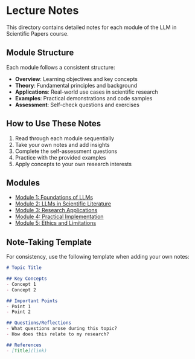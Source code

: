 # Lecture Notes

This directory contains detailed notes for each module of the LLM in Scientific Papers course.

## Module Structure

Each module follows a consistent structure:
- **Overview**: Learning objectives and key concepts
- **Theory**: Fundamental principles and background
- **Applications**: Real-world use cases in scientific research
- **Examples**: Practical demonstrations and code samples
- **Assessment**: Self-check questions and exercises

## How to Use These Notes

1. Read through each module sequentially
2. Take your own notes and add insights
3. Complete the self-assessment questions
4. Practice with the provided examples
5. Apply concepts to your own research interests

## Modules

- [Module 1: Foundations of LLMs](module-1-foundations/)
- [Module 2: LLMs in Scientific Literature](module-2-scientific-literature/)
- [Module 3: Research Applications](module-3-research-applications/)
- [Module 4: Practical Implementation](module-4-practical-implementation/)
- [Module 5: Ethics and Limitations](module-5-ethics-limitations/)

## Note-Taking Template

For consistency, use the following template when adding your own notes:

```markdown
# Topic Title

## Key Concepts
- Concept 1
- Concept 2

## Important Points
- Point 1
- Point 2

## Questions/Reflections
- What questions arose during this topic?
- How does this relate to my research?

## References
- [Title](link)
```